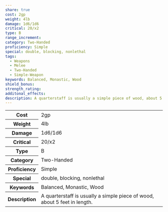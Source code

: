 ```yaml
---
share: true
cost: 2gp
weight: 4lb
damage: 1d6/1d6
critical: 20/x2
type: B
range_increment: 
category: Two-Handed
proficiency: Simple
special: double, blocking, nonlethal
tags:
  - Weapons
  - Melee
  - Two-Handed
  - Simple-Weapon
keywords: Balanced, Monastic, Wood
shield_bonus: 
strength_rating: 
additonal_effects: 
description: A quarterstaff is usually a simple piece of wood, about 5 feet in length.
---
```


<p><span style="overflow-x: auto;"><table><tbody><tr><th>Cost</th><td>2gp</td></tr><tr><th>Weight</th><td>4lb</td></tr><tr><th>Damage</th><td>1d6/1d6</td></tr><tr><th>Critical</th><td>20/x2</td></tr><tr><th>Type</th><td>B</td></tr><tr><th>Category</th><td>Two-Handed</td></tr><tr><th>Proficiency</th><td>Simple</td></tr><tr><th>Special</th><td>double, blocking, nonlethal</td></tr><tr><th>Keywords</th><td>Balanced, Monastic, Wood</td></tr><tr><th>Description</th><td>A quarterstaff is usually a simple piece of wood, about 5 feet in length.</td></tr></tbody></table></span></p>

